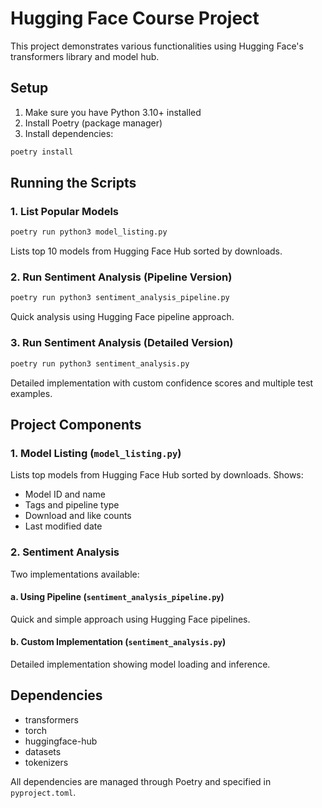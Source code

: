 # Hugging Face Course Project

This project demonstrates various functionalities using Hugging Face's transformers library and model hub.

## Setup

1. Make sure you have Python 3.10+ installed
2. Install Poetry (package manager)
3. Install dependencies:
```bash
poetry install
```

## Running the Scripts

### 1. List Popular Models
```bash
poetry run python3 model_listing.py
```
Lists top 10 models from Hugging Face Hub sorted by downloads.

### 2. Run Sentiment Analysis (Pipeline Version)
```bash
poetry run python3 sentiment_analysis_pipeline.py
```
Quick analysis using Hugging Face pipeline approach.

### 3. Run Sentiment Analysis (Detailed Version)
```bash
poetry run python3 sentiment_analysis.py
```
Detailed implementation with custom confidence scores and multiple test examples.

## Project Components

### 1. Model Listing (`model_listing.py`)
Lists top models from Hugging Face Hub sorted by downloads. Shows:
- Model ID and name
- Tags and pipeline type
- Download and like counts
- Last modified date

### 2. Sentiment Analysis

Two implementations available:

#### a. Using Pipeline (`sentiment_analysis_pipeline.py`)
Quick and simple approach using Hugging Face pipelines.

#### b. Custom Implementation (`sentiment_analysis.py`)
Detailed implementation showing model loading and inference.

## Dependencies
- transformers
- torch
- huggingface-hub
- datasets
- tokenizers

All dependencies are managed through Poetry and specified in `pyproject.toml`. 